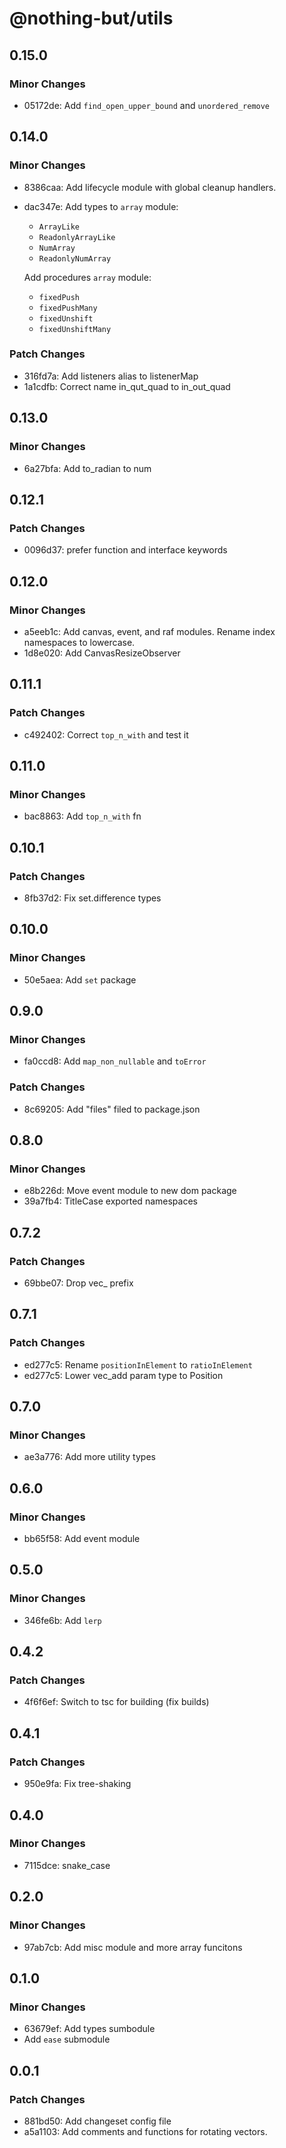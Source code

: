 # @nothing-but/utils

## 0.15.0

### Minor Changes

- 05172de: Add `find_open_upper_bound` and `unordered_remove`

## 0.14.0

### Minor Changes

- 8386caa: Add lifecycle module with global cleanup handlers.
- dac347e: Add types to `array` module:

  - `ArrayLike`
  - `ReadonlyArrayLike`
  - `NumArray`
  - `ReadonlyNumArray`

  Add procedures `array` module:

  - `fixedPush`
  - `fixedPushMany`
  - `fixedUnshift`
  - `fixedUnshiftMany`

### Patch Changes

- 316fd7a: Add listeners alias to listenerMap
- 1a1cdfb: Correct name in_qut_quad to in_out_quad

## 0.13.0

### Minor Changes

- 6a27bfa: Add to_radian to num

## 0.12.1

### Patch Changes

- 0096d37: prefer function and interface keywords

## 0.12.0

### Minor Changes

- a5eeb1c: Add canvas, event, and raf modules. Rename index namespaces to lowercase.
- 1d8e020: Add CanvasResizeObserver

## 0.11.1

### Patch Changes

- c492402: Correct `top_n_with` and test it

## 0.11.0

### Minor Changes

- bac8863: Add `top_n_with` fn

## 0.10.1

### Patch Changes

- 8fb37d2: Fix set.difference types

## 0.10.0

### Minor Changes

- 50e5aea: Add `set` package

## 0.9.0

### Minor Changes

- fa0ccd8: Add `map_non_nullable` and `toError`

### Patch Changes

- 8c69205: Add "files" filed to package.json

## 0.8.0

### Minor Changes

- e8b226d: Move event module to new dom package
- 39a7fb4: TitleCase exported namespaces

## 0.7.2

### Patch Changes

- 69bbe07: Drop vec\_ prefix

## 0.7.1

### Patch Changes

- ed277c5: Rename `positionInElement` to `ratioInElement`
- ed277c5: Lower vec_add param type to Position

## 0.7.0

### Minor Changes

- ae3a776: Add more utility types

## 0.6.0

### Minor Changes

- bb65f58: Add event module

## 0.5.0

### Minor Changes

- 346fe6b: Add `lerp`

## 0.4.2

### Patch Changes

- 4f6f6ef: Switch to tsc for building (fix builds)

## 0.4.1

### Patch Changes

- 950e9fa: Fix tree-shaking

## 0.4.0

### Minor Changes

- 7115dce: snake_case

## 0.2.0

### Minor Changes

- 97ab7cb: Add misc module and more array funcitons

## 0.1.0

### Minor Changes

- 63679ef: Add types sumbodule
- Add `ease` submodule

## 0.0.1

### Patch Changes

- 881bd50: Add changeset config file
- a5a1103: Add comments and functions for rotating vectors.
